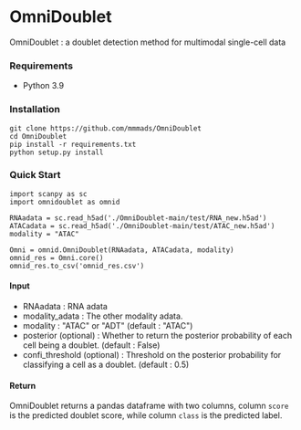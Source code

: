 # OmniDoublet
OmniDoublet : a doublet detection method for multimodal single-cell data

### Requirements

- Python 3.9  

### Installation
```
git clone https://github.com/mmmads/OmniDoublet
cd OmniDoublet
pip install -r requirements.txt 
python setup.py install
```

### Quick Start
```
import scanpy as sc
import omnidoublet as omnid

RNAadata = sc.read_h5ad('./OmniDoublet-main/test/RNA_new.h5ad')
ATACadata = sc.read_h5ad('./OmniDoublet-main/test/ATAC_new.h5ad')
modality = "ATAC"

Omni = omnid.OmniDoublet(RNAadata, ATACadata, modality)
omnid_res = Omni.core()
omnid_res.to_csv('omnid_res.csv')
```

#### Input
* RNAadata : RNA adata
* modality_adata : The other modality adata.
* modality : "ATAC" or "ADT" (default : "ATAC")
* posterior (optional) : Whether to return the posterior probability of each cell being a doublet. (default : False)
* confi_threshold (optional) : Threshold on the posterior probability for classifying a cell as a doublet. (default : 0.5)

#### Return
OmniDoublet returns a pandas dataframe with two columns, column `score` is the predicted doublet score, while column `class` is the predicted label.
